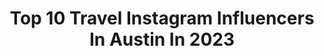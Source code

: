 ---
title: Top 10 Travel Instagram Influencers In Austin In 2023
description: >-
  Find top travel Instagram influencers in Austin in 2023. Most popular hashtags: #travel #austintexas #atx.
platform: Instagram
hits: 354
text_top: Analyze the top-rated Instagram influencers on inBeat.
text_bottom: inBeat has 354 Instagram influencers like this in Austin, United States for you to collaborate.
profiles:
  - username: "dianavonrosenberg"
    fullname: >-
      Diana | Tall Style Inspo
    bio: >-
      5’10 Outfits | Clean Beauty | Travel Austin, Tx Everything I post linked here 👇🏻
    location: "United States"
    followers: 24369
    engagement: 507
    commentsToLikes: 0.114044
    id: ckaosy7wktjr20i78emn6m41t
    verified: false
    hashtags: "#revolvewinter, #revolveme, #liketkit, #breckenridge"
  - username: "mandiekaii_fit"
    fullname: >-
      MANDIE KAII 🌈
    bio: >-
      ATX • Former Athlete • Love First Here to help women bring out their inner baddie 🎙@thelivefreelypodcast Online Studio, Team Info + Contact Me:
    location: "United States"
    followers: 62117
    engagement: 447
    commentsToLikes: 0.017909
    id: ck5hkch9ui6ka0i11rmhboxm0
    verified: false
    hashtags: "#married, #femme, #atx, #pride"
  - username: "jomcintyrehair"
    fullname: >-
      Jo McIntyre: HAIR + DESIGN
    bio: >-
      Intuitive Cutting for All Hair Types ▫️Head of Creative @strangebirdsalon ▫️#austinhairstylist ▫️#uxdesign ▫️Accepting New Clients: Book Below
    location: "United States"
    followers: 13226
    engagement: 133
    commentsToLikes: 0.048412
    id: ck5bvdtkvjgis0i11bkw8jkse
    verified: false
    hashtags: "#nonbinary, #cleanbeauty, #austinsalon, #organichaircare"
  - username: "erinelise___"
    fullname: >-
      erin elise blog
    bio: >-
      sharing cute affordable fashion 💍wife to @cwjohnson19 👶🏼mama 📍austin, tx psalm 46:5 lets collab: erineliseblog@gmail.com ↡ shop my looks
    location: "United States"
    followers: 10172
    engagement: 447
    commentsToLikes: 0.111869
    id: ck9hbxfbmiv0x0j78h4svvzs1
    verified: false
    hashtags: "#ltktravel, #erinelisebump, #ltkbump, #ltksalealert"
  - username: "travelandtenacity"
    fullname: >-
      Jillian Eppler
    bio: >-
      [Alaska Raised🏔TexasLiving🌵] Fire Wife🚒 + Mama to Ryder Jesus follower Daily life on stories travel in pics ✈️
    location: "United States"
    followers: 16327
    engagement: 148
    commentsToLikes: 0.065812
    id: ck13bqx5swqve0i1905x0296l
    verified: false
    hashtags: "#visitalaska, #dallasblogger, #dfwblogger, #alaskagrown"
  - username: "ammietheexplorer"
    fullname: >-
      Ammie ✨
    bio: >-
      LIFESTYLE | TRAVEL | FOOD Follow along for explorations with my hubby 👨🏾, sweet baby boy 👶🏽 & my golden pup 🐶 🏡: ATX 📧: ammietheexplorer@yahoo.com
    location: "United States"
    followers: 3361
    engagement: 832
    commentsToLikes: 0.325869
    id: ck6tz31fb7bx00j71097l5sg4
    verified: false
    hashtags: "#texashillcountry, #welivetotravel, #couplesgoals, #austintx"
  - username: "jabegg"
    fullname: >-
      Jenny Abegg
    bio: >-
      📍Cascadia || Just a slice 🍕
    location: "United States"
    followers: 7686
    engagement: 657
    commentsToLikes: 0.022046
    id: ck55pjl7uap7o0i1105o0vn2r
    verified: false
    hashtags: ""
  - username: "cjjrphoto"
    fullname: >-
      New Orleans Photographer
    bio: >-
      📸 Featured in NY Times, Vogue AU & Southern Bride Mag Future wedding travel📍: Austin - ATL - Seattle - Chicago - Jersey St. Aug 💜💛& DU💙 Alum 🎓
    location: "United States"
    followers: 14959
    engagement: 783
    commentsToLikes: 0.039134
    id: ck15syihjfgdn0i191tpb67jk
    verified: false
    hashtags: "#magicallymejia, #jorgegettingmarriedtocrystal, #destinationphotographer, #swipeleft"
  - username: "ourglobetrotting"
    fullname: >-
      Britny & Billy Travel Couple
    bio: >-
      ✈️ Luxury Travel 📍 Austin TX 🔜 Mexico ↓ YouTube ↓
    location: "United States"
    followers: 14813
    engagement: 443
    commentsToLikes: 0.265340
    id: ck9wcxz0ed5u40j784x8bnjy1
    verified: false
    hashtags: "#aspen, #luxwt, #travelgear, #luxuryresorts"
  - username: "jamieivey"
    fullname: >-
      Jamie Ivey
    bio: >-
      🎧 Podcaster #happyhourwithjamieivey 📚 Author @ifyouonlyknewbook ❤️ @aaroniveyatx , my kids, food & travel 🌮 Austin, TX.
    location: "United States"
    followers: 96314
    engagement: 129
    commentsToLikes: 0.158658
    id: ck0u7jqkd4zxr0i190hczbvwx
    verified: false
    hashtags: "#lifelinechildrensservices, #austinstoneworship, #somethinggreater, #lovewithcards"
---